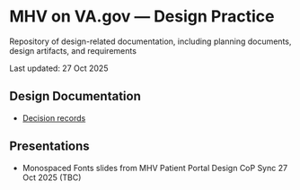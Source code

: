 # MHV on VA.gov — Design Practice
Repository of design-related documentation, including planning documents, design artifacts, and requirements

Last updated: 27 Oct 2025

## Design Documentation

- [Decision records](documentation/decisionrecords.md)

## Presentations

- Monospaced Fonts slides from MHV Patient Portal Design CoP Sync 27 Oct 2025 (TBC)
